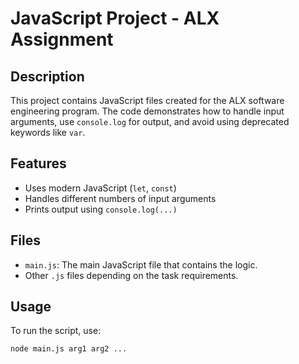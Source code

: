 # JavaScript Project - ALX Assignment

## Description
This project contains JavaScript files created for the ALX software engineering program. The code demonstrates how to handle input arguments, use `console.log` for output, and avoid using deprecated keywords like `var`.

## Features
- Uses modern JavaScript (`let`, `const`)
- Handles different numbers of input arguments
- Prints output using `console.log(...)`

## Files
- `main.js`: The main JavaScript file that contains the logic.
- Other `.js` files depending on the task requirements.

## Usage
To run the script, use:

```bash
node main.js arg1 arg2 ...
